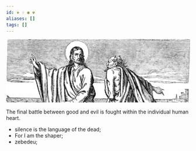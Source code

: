 ```yaml
---
id: ❖ ♧ ◉ ✾
aliases: []
tags: []
---
```


![christ x demon](../assets/from_notes/christxdemon.png)

The final battle between good and evil is fought within the individual human heart.

- silence is the language of the dead;
- For I am the shaper;
- zebedeu;